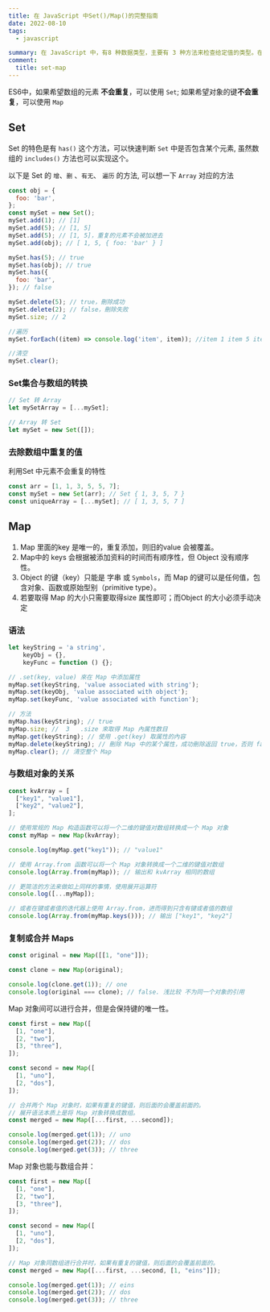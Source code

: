 ```yaml
---
title: 在 JavaScript 中Set()/Map()的完整指南
date: 2022-08-10
tags:
  - javascript

summary: 在 JavaScript 中，有8 种数据类型，主要有 3 种方法来检查给定值的类型。在这篇文章中，我将介绍它们是什么，何时使用它们，以及在我看来，哪一个是最好的。
comment:
  title: set-map
---
```


ES6中，如果希望数组的元素 <b>不会重复</b>，可以使用 `Set`; 如果希望对象的键<b>不会重复</b>，可以使用 `Map`

## Set


Set 的特色是有 `has()` 这个方法，可以快速判断 `Set` 中是否包含某个元素, 虽然数组的 `includes()` 方法也可以实现这个。

以下是 Set 的 `增`、`删` 、`有无`、 `遍历` 的方法, 可以想一下 `Array` 对应的方法

```js
const obj = {
  foo: 'bar',
};
const mySet = new Set();
mySet.add(1); // [1]
mySet.add(5); // [1, 5]
mySet.add(5); // [1, 5]，重复的元素不会被加进去
mySet.add(obj); // [ 1, 5, { foo: 'bar' } ]

mySet.has(5); // true
mySet.has(obj); // true
mySet.has({
  foo: 'bar',
}); // false

mySet.delete(5); // true，刪除成功
mySet.delete(2); // false，刪除失败
mySet.size; // 2

//遍历
mySet.forEach((item) => console.log('item', item)); //item 1 item 5 item {foo: 'bar'}

//清空
mySet.clear();
```

### Set集合与数组的转换
```js
// Set 转 Array
let mySetArray = [...mySet]; 

// Array 转 Set
let mySet = new Set([]);
```

### 去除数组中重复的值
利用Set 中元素不会重复的特性
```js
const arr = [1, 1, 3, 5, 5, 7];
const mySet = new Set(arr); // Set { 1, 3, 5, 7 }
const uniqueArray = [...mySet]; // [ 1, 3, 5, 7 ]
```

## Map

1. Map 里面的key 是唯一的，重复添加，则旧的value 会被覆盖。
2. Map中的 keys 会根据被添加资料的时间而有顺序性，但 Object 没有顺序性。
3. Object 的键（key）只能是 字串 或 `Symbols`，而 Map 的键可以是任何值，包含对象、函数或原始型别（primitive type）。
4. 若要取得 Map 的大小只需要取得size 属性即可；而Object 的大小必须手动决定

### 语法
```js
let keyString = 'a string',
    keyObj = {},
    keyFunc = function () {};

// .set(key, value) 來在 Map 中添加属性
myMap.set(keyString, 'value associated with string');
myMap.set(keyObj, 'value associated with object');
myMap.set(keyFunc, 'value associated with function');

// 方法
myMap.has(keyString); // true 
myMap.size; //  3   .size 來取得 Map 內属性数目
myMap.get(keyString); // 使用 .get(key) 取属性的內容
myMap.delete(keyString); // 刪除 Map 中的某个属性，成功刪除返回 true，否则 false
myMap.clear(); // 清空整个 Map
```

### 与数组对象的关系
```js
const kvArray = [
  ["key1", "value1"],
  ["key2", "value2"],
];

// 使用常规的 Map 构造函数可以将一个二维的键值对数组转换成一个 Map 对象
const myMap = new Map(kvArray);

console.log(myMap.get("key1")); // "value1"

// 使用 Array.from 函数可以将一个 Map 对象转换成一个二维的键值对数组
console.log(Array.from(myMap)); // 输出和 kvArray 相同的数组

// 更简洁的方法来做如上同样的事情，使用展开运算符
console.log([...myMap]);

// 或者在键或者值的迭代器上使用 Array.from，进而得到只含有键或者值的数组
console.log(Array.from(myMap.keys())); // 输出 ["key1", "key2"]
```

### 复制或合并 Maps
```js
const original = new Map([[1, "one"]]);

const clone = new Map(original);

console.log(clone.get(1)); // one
console.log(original === clone); // false. 浅比较 不为同一个对象的引用

```
Map 对象间可以进行合并，但是会保持键的唯一性。
```js
const first = new Map([
  [1, "one"],
  [2, "two"],
  [3, "three"],
]);

const second = new Map([
  [1, "uno"],
  [2, "dos"],
]);

// 合并两个 Map 对象时，如果有重复的键值，则后面的会覆盖前面的。
// 展开语法本质上是将 Map 对象转换成数组。
const merged = new Map([...first, ...second]);

console.log(merged.get(1)); // uno
console.log(merged.get(2)); // dos
console.log(merged.get(3)); // three

```

Map 对象也能与数组合并：

```js
const first = new Map([
  [1, "one"],
  [2, "two"],
  [3, "three"],
]);

const second = new Map([
  [1, "uno"],
  [2, "dos"],
]);

// Map 对象同数组进行合并时，如果有重复的键值，则后面的会覆盖前面的。
const merged = new Map([...first, ...second, [1, "eins"]]);

console.log(merged.get(1)); // eins
console.log(merged.get(2)); // dos
console.log(merged.get(3)); // three
```